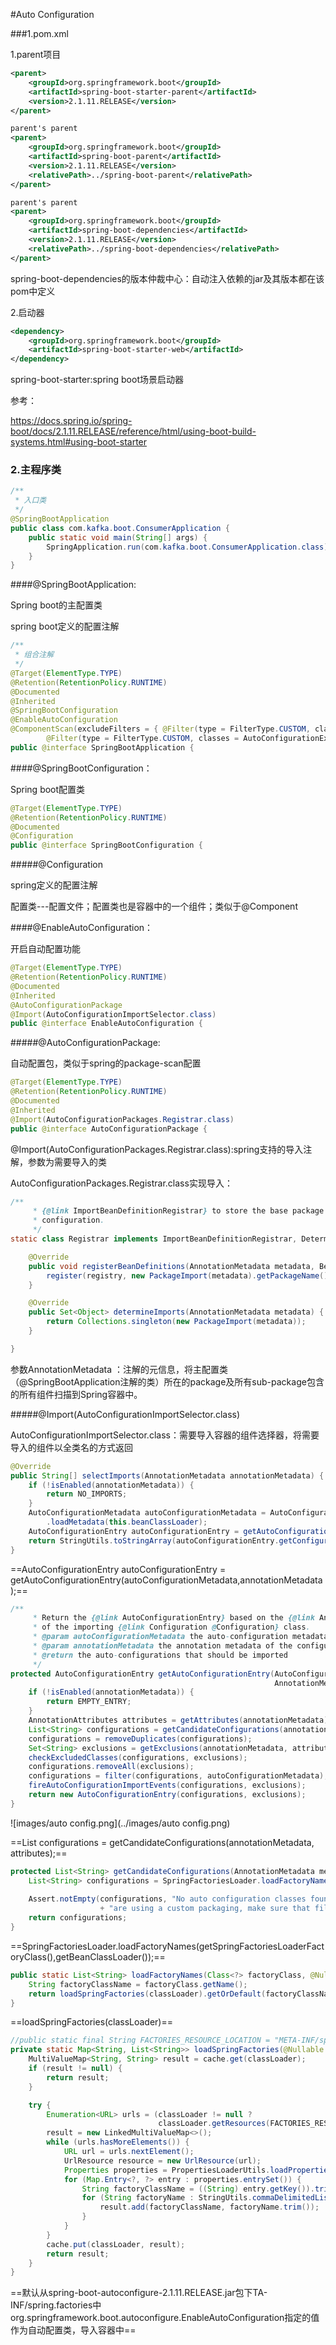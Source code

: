 #Auto Configuration

###1.pom.xml

1.parent项目

```xml
<parent>
    <groupId>org.springframework.boot</groupId>
    <artifactId>spring-boot-starter-parent</artifactId>
    <version>2.1.11.RELEASE</version>
</parent>

parent's parent
<parent>
    <groupId>org.springframework.boot</groupId>
    <artifactId>spring-boot-parent</artifactId>
    <version>2.1.11.RELEASE</version>
    <relativePath>../spring-boot-parent</relativePath>
</parent>

parent's parent
<parent>
    <groupId>org.springframework.boot</groupId>
    <artifactId>spring-boot-dependencies</artifactId>
    <version>2.1.11.RELEASE</version>
    <relativePath>../spring-boot-dependencies</relativePath>
</parent>
```

spring-boot-dependencies的版本仲裁中心：自动注入依赖的jar及其版本都在该pom中定义

2.启动器

```xml
<dependency>
    <groupId>org.springframework.boot</groupId>
    <artifactId>spring-boot-starter-web</artifactId>
</dependency>
```

spring-boot-starter:spring boot场景启动器

参考：

https://docs.spring.io/spring-boot/docs/2.1.11.RELEASE/reference/html/using-boot-build-systems.html#using-boot-starter



### 2.主程序类



```java
/**
 * 入口类
 */
@SpringBootApplication
public class com.kafka.boot.ConsumerApplication {
    public static void main(String[] args) {
        SpringApplication.run(com.kafka.boot.ConsumerApplication.class);
    }
}
```

####@SpringBootApplication:

Spring boot的主配置类

spring boot定义的配置注解

```java
/**
 * 组合注解
 */
@Target(ElementType.TYPE)
@Retention(RetentionPolicy.RUNTIME)
@Documented
@Inherited
@SpringBootConfiguration
@EnableAutoConfiguration
@ComponentScan(excludeFilters = { @Filter(type = FilterType.CUSTOM, classes = TypeExcludeFilter.class),
		@Filter(type = FilterType.CUSTOM, classes = AutoConfigurationExcludeFilter.class) })
public @interface SpringBootApplication {
```

####@SpringBootConfiguration：

Spring boot配置类

```java
@Target(ElementType.TYPE)
@Retention(RetentionPolicy.RUNTIME)
@Documented
@Configuration
public @interface SpringBootConfiguration {
```

#####@Configuration

spring定义的配置注解

配置类---配置文件；配置类也是容器中的一个组件；类似于@Component



####@EnableAutoConfiguration：

开启自动配置功能

```java
@Target(ElementType.TYPE)
@Retention(RetentionPolicy.RUNTIME)
@Documented
@Inherited
@AutoConfigurationPackage
@Import(AutoConfigurationImportSelector.class)
public @interface EnableAutoConfiguration {
```

#####@AutoConfigurationPackage:

自动配置包，类似于spring的package-scan配置

```java
@Target(ElementType.TYPE)
@Retention(RetentionPolicy.RUNTIME)
@Documented
@Inherited
@Import(AutoConfigurationPackages.Registrar.class)
public @interface AutoConfigurationPackage {
```

@Import(AutoConfigurationPackages.Registrar.class):spring支持的导入注解，参数为需要导入的类

AutoConfigurationPackages.Registrar.class实现导入：

```java
/**
	 * {@link ImportBeanDefinitionRegistrar} to store the base package from the importing
	 * configuration.
	 */
static class Registrar implements ImportBeanDefinitionRegistrar, DeterminableImports {

    @Override
    public void registerBeanDefinitions(AnnotationMetadata metadata, BeanDefinitionRegistry registry) {
        register(registry, new PackageImport(metadata).getPackageName());
    }

    @Override
    public Set<Object> determineImports(AnnotationMetadata metadata) {
        return Collections.singleton(new PackageImport(metadata));
    }

}

```

参数AnnotationMetadata ：注解的元信息，将主配置类（@SpringBootApplication注解的类）所在的package及所有sub-package包含的所有组件扫描到Spring容器中。

#####@Import(AutoConfigurationImportSelector.class)

AutoConfigurationImportSelector.class：需要导入容器的组件选择器，将需要导入的组件以全类名的方式返回

```java
@Override
public String[] selectImports(AnnotationMetadata annotationMetadata) {
    if (!isEnabled(annotationMetadata)) {
        return NO_IMPORTS;
    }
    AutoConfigurationMetadata autoConfigurationMetadata = AutoConfigurationMetadataLoader
        .loadMetadata(this.beanClassLoader);
    AutoConfigurationEntry autoConfigurationEntry = getAutoConfigurationEntry(autoConfigurationMetadata,annotationMetadata);
    return StringUtils.toStringArray(autoConfigurationEntry.getConfigurations());
}
```

==AutoConfigurationEntry autoConfigurationEntry = getAutoConfigurationEntry(autoConfigurationMetadata,annotationMetadata);==

```java
/**
	 * Return the {@link AutoConfigurationEntry} based on the {@link AnnotationMetadata}
	 * of the importing {@link Configuration @Configuration} class.
	 * @param autoConfigurationMetadata the auto-configuration metadata
	 * @param annotationMetadata the annotation metadata of the configuration class
	 * @return the auto-configurations that should be imported
	 */
protected AutoConfigurationEntry getAutoConfigurationEntry(AutoConfigurationMetadata autoConfigurationMetadata,
                                                           AnnotationMetadata annotationMetadata) {
    if (!isEnabled(annotationMetadata)) {
        return EMPTY_ENTRY;
    }
    AnnotationAttributes attributes = getAttributes(annotationMetadata);
    List<String> configurations = getCandidateConfigurations(annotationMetadata, attributes);
    configurations = removeDuplicates(configurations);
    Set<String> exclusions = getExclusions(annotationMetadata, attributes);
    checkExcludedClasses(configurations, exclusions);
    configurations.removeAll(exclusions);
    configurations = filter(configurations, autoConfigurationMetadata);
    fireAutoConfigurationImportEvents(configurations, exclusions);
    return new AutoConfigurationEntry(configurations, exclusions);
}
```

![images/auto config.png](../images/auto config.png)

==List<String> configurations = getCandidateConfigurations(annotationMetadata, attributes);==

```java
protected List<String> getCandidateConfigurations(AnnotationMetadata metadata, AnnotationAttributes attributes) {
    List<String> configurations = SpringFactoriesLoader.loadFactoryNames(getSpringFactoriesLoaderFactoryClass(),
                                                                         getBeanClassLoader());
    Assert.notEmpty(configurations, "No auto configuration classes found in META-INF/spring.factories. If you "
                    + "are using a custom packaging, make sure that file is correct.");
    return configurations;
}
```

==SpringFactoriesLoader.loadFactoryNames(getSpringFactoriesLoaderFactoryClass(),getBeanClassLoader());==

```java
public static List<String> loadFactoryNames(Class<?> factoryClass, @Nullable ClassLoader classLoader) {
    String factoryClassName = factoryClass.getName();
    return loadSpringFactories(classLoader).getOrDefault(factoryClassName, Collections.emptyList());
}
```

==loadSpringFactories(classLoader)==

```java
//public static final String FACTORIES_RESOURCE_LOCATION = "META-INF/spring.factories";
private static Map<String, List<String>> loadSpringFactories(@Nullable ClassLoader classLoader) {
    MultiValueMap<String, String> result = cache.get(classLoader);
    if (result != null) {
        return result;
    }

    try {
        Enumeration<URL> urls = (classLoader != null ?
                                 classLoader.getResources(FACTORIES_RESOURCE_LOCATION) :                             ClassLoader.getSystemResources(FACTORIES_RESOURCE_LOCATION));
        result = new LinkedMultiValueMap<>();
        while (urls.hasMoreElements()) {
            URL url = urls.nextElement();
            UrlResource resource = new UrlResource(url);
            Properties properties = PropertiesLoaderUtils.loadProperties(resource);
            for (Map.Entry<?, ?> entry : properties.entrySet()) {
                String factoryClassName = ((String) entry.getKey()).trim();
                for (String factoryName : StringUtils.commaDelimitedListToStringArray((String) entry.getValue())) {
                    result.add(factoryClassName, factoryName.trim());
                }
            }
        }
        cache.put(classLoader, result);
        return result;
    }   
}
```

==默认从spring-boot-autoconfigure-2.1.11.RELEASE.jar包下TA-INF/spring.factories中org.springframework.boot.autoconfigure.EnableAutoConfiguration指定的值作为自动配置类，导入容器中==





